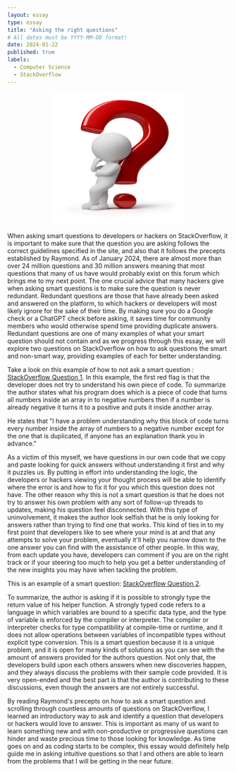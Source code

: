 ```yaml
---
layout: essay
type: essay
title: "Asking the right questions"
# All dates must be YYYY-MM-DD format!
date: 2024-01-22
published: true
labels:
  - Computer Science
  - StackOverflow
---
```


<div style ="text-align:center">
  <img src="../img/questionmark.jpg" alt="Question Mark Icon" style="width:300px; height:300px;">
</div>

When asking smart questions to developers or hackers on StackOverflow, it is important to make sure that the question you are asking follows the correct guidelines specified in the site, and also that it follows the precepts established by Raymond. As of January 2024, there are almost more than over 24 million questions and 30 million answers meaning that most questions that many of us have would probably exist on this forum which brings me to my next point. The one crucial advice that many hackers give when asking smart questions is to make sure the question is never redundant. Redundant questions are those that have already been asked and answered on the platform, to which hackers or developers will most likely ignore for the sake of their time. By making sure you do a Google check or a ChatGPT check before asking, it saves time for community members who would otherwise spend time providing duplicate answers. Redundant questions are one of many examples of what your smart question should not contain and as we progress through this essay, we will explore two questions on StackOverflow on how to ask questions the smart and non-smart way, providing examples of each for better understanding.

  Take a look on this example of how to not ask a smart question : 
  [StackOverflow Question 1](https://stackoverflow.com/questions/77862553/i-cant-understand-how-this-javascript-dupes-program-works). In this example, the first red flag is that the developer does not try to understand his own piece of code. To summarize the author states what his program does which is a piece of code that turns all numbers inside an array in to negative numbers then if a number is already negative it turns it to a positive and puts it inside another array. 

  He states that "I have a problem understanding why this block of code turns every number inside the array of numbers to a negative number except for the one that is duplicated, if anyone has an explanation thank you in advance."
  
  As a victim of this myself, we have questions in our own code that we copy and paste looking for quick answers without understanding it first and why it puzzles us. By putting in effort into understanding the logic, the developers or hackers viewing your thought process will be able to identify where the error is and how to fix it for you which this question does not have. The other reason why this is not a smart question is that he does not try to answer his own problem with any sort of follow-up threads to updates, making his question feel disconnected. With this type of uninvolvement, it makes the author look selfish that he is only looking for answers rather than trying to find one that works. This kind of ties in to my first point that developers like to see where your mind is at and that any attempts to solve your problem, eventually it'll help you narrow down to the one answer you can find with the assistance of other people. In this way, from each update you have, developers can comment if you are on the right track or if your steering too much to help you get a better understanding of the new insights you may have when tackling the problem.

  This is an example of a smart question:
  [StackOverflow Question 2](https://stackoverflow.com/questions/77814862/is-it-possible-to-strongly-type-the-return-value-of-this-function). 
  
  To summarize, the author is asking if it is possible to strongly type the return value of his helper function. A strongly typed code refers to a language in which variables are bound to a specific data type, and the type of variable is enforced by the compiler or interpreter. The compiler or interpreter checks for type compatibility at compile-time or runtime, and it does not allow operations between variables of incompatible types without explicit type conversion. This is a smart question because it is a unique problem, and it is open for many kinds of solutions as you can see with the amount of answers provided for the authors question. Not only that, the developers build upon each others answers when new discoveries happen, and they always discuss the problems with their sample code provided. It is very open-ended and the best part is that the author is contributing to these discussions, even though the answers are not entirely successful.

  By reading Raymond's precepts on how to ask a smart question and scrolling through countless amounts of questions on StackOverflow, I learned an introductory way to ask and identify a question that developers or hackers would love to answer. This is important as many of us want to learn something new and with non-productive or progressive questions can hinder and waste precious time to those looking for knowledge. As time goes on and as coding starts to be complex, this essay would definitely help guide me in asking intuitive questions so that I and others are able to learn from the problems that I will be getting in the near future.





